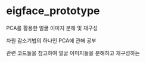 # eigface_prototype
PCA를 활용한 얼굴 이미지 분해 및 재구성

차원 감소기법의 하나인 PCA에 관해 공부

관련 코드들을 참고하여 얼굴 이미지들을 분해하고 재구성하는 

